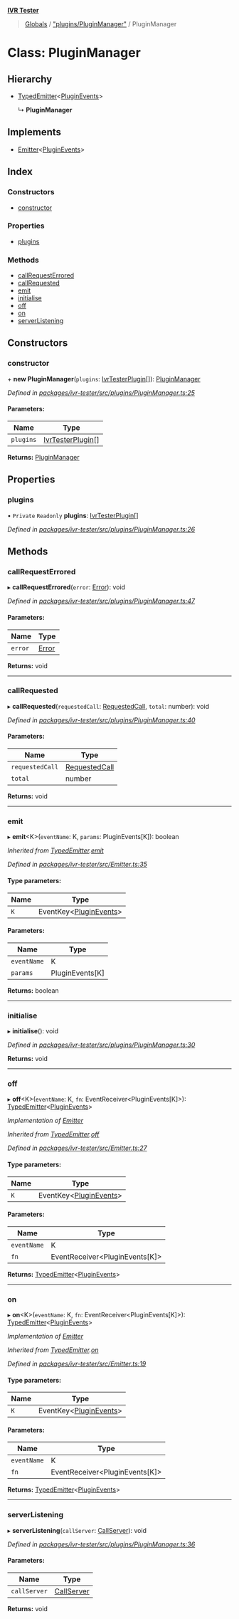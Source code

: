 **[IVR Tester](../README.md)**

> [Globals](../README.md) / ["plugins/PluginManager"](../modules/_plugins_pluginmanager_.md) / PluginManager

# Class: PluginManager

## Hierarchy

* [TypedEmitter](_emitter_.typedemitter.md)\<[PluginEvents](../modules/_plugins_pluginmanager_.md#pluginevents)>

  ↳ **PluginManager**

## Implements

* [Emitter](../interfaces/_emitter_.emitter.md)\<[PluginEvents](../modules/_plugins_pluginmanager_.md#pluginevents)>

## Index

### Constructors

* [constructor](_plugins_pluginmanager_.pluginmanager.md#constructor)

### Properties

* [plugins](_plugins_pluginmanager_.pluginmanager.md#plugins)

### Methods

* [callRequestErrored](_plugins_pluginmanager_.pluginmanager.md#callrequesterrored)
* [callRequested](_plugins_pluginmanager_.pluginmanager.md#callrequested)
* [emit](_plugins_pluginmanager_.pluginmanager.md#emit)
* [initialise](_plugins_pluginmanager_.pluginmanager.md#initialise)
* [off](_plugins_pluginmanager_.pluginmanager.md#off)
* [on](_plugins_pluginmanager_.pluginmanager.md#on)
* [serverListening](_plugins_pluginmanager_.pluginmanager.md#serverlistening)

## Constructors

### constructor

\+ **new PluginManager**(`plugins`: [IvrTesterPlugin](../interfaces/_plugins_ivrtesterplugin_.ivrtesterplugin.md)[]): [PluginManager](_plugins_pluginmanager_.pluginmanager.md)

*Defined in [packages/ivr-tester/src/plugins/PluginManager.ts:25](https://github.com/SketchingDev/ivr-tester/blob/16cd721/packages/ivr-tester/src/plugins/PluginManager.ts#L25)*

#### Parameters:

Name | Type |
------ | ------ |
`plugins` | [IvrTesterPlugin](../interfaces/_plugins_ivrtesterplugin_.ivrtesterplugin.md)[] |

**Returns:** [PluginManager](_plugins_pluginmanager_.pluginmanager.md)

## Properties

### plugins

• `Private` `Readonly` **plugins**: [IvrTesterPlugin](../interfaces/_plugins_ivrtesterplugin_.ivrtesterplugin.md)[]

*Defined in [packages/ivr-tester/src/plugins/PluginManager.ts:26](https://github.com/SketchingDev/ivr-tester/blob/16cd721/packages/ivr-tester/src/plugins/PluginManager.ts#L26)*

## Methods

### callRequestErrored

▸ **callRequestErrored**(`error`: [Error](_configuration_configurationerror_.configurationerror.md#error)): void

*Defined in [packages/ivr-tester/src/plugins/PluginManager.ts:47](https://github.com/SketchingDev/ivr-tester/blob/16cd721/packages/ivr-tester/src/plugins/PluginManager.ts#L47)*

#### Parameters:

Name | Type |
------ | ------ |
`error` | [Error](_configuration_configurationerror_.configurationerror.md#error) |

**Returns:** void

___

### callRequested

▸ **callRequested**(`requestedCall`: [RequestedCall](../modules/_call_caller_.md#requestedcall), `total`: number): void

*Defined in [packages/ivr-tester/src/plugins/PluginManager.ts:40](https://github.com/SketchingDev/ivr-tester/blob/16cd721/packages/ivr-tester/src/plugins/PluginManager.ts#L40)*

#### Parameters:

Name | Type |
------ | ------ |
`requestedCall` | [RequestedCall](../modules/_call_caller_.md#requestedcall) |
`total` | number |

**Returns:** void

___

### emit

▸ **emit**\<K>(`eventName`: K, `params`: PluginEvents[K]): boolean

*Inherited from [TypedEmitter](_emitter_.typedemitter.md).[emit](_emitter_.typedemitter.md#emit)*

*Defined in [packages/ivr-tester/src/Emitter.ts:35](https://github.com/SketchingDev/ivr-tester/blob/16cd721/packages/ivr-tester/src/Emitter.ts#L35)*

#### Type parameters:

Name | Type |
------ | ------ |
`K` | EventKey\<[PluginEvents](../modules/_plugins_pluginmanager_.md#pluginevents)> |

#### Parameters:

Name | Type |
------ | ------ |
`eventName` | K |
`params` | PluginEvents[K] |

**Returns:** boolean

___

### initialise

▸ **initialise**(): void

*Defined in [packages/ivr-tester/src/plugins/PluginManager.ts:30](https://github.com/SketchingDev/ivr-tester/blob/16cd721/packages/ivr-tester/src/plugins/PluginManager.ts#L30)*

**Returns:** void

___

### off

▸ **off**\<K>(`eventName`: K, `fn`: EventReceiver\<PluginEvents[K]>): [TypedEmitter](_emitter_.typedemitter.md)\<[PluginEvents](../modules/_plugins_pluginmanager_.md#pluginevents)>

*Implementation of [Emitter](../interfaces/_emitter_.emitter.md)*

*Inherited from [TypedEmitter](_emitter_.typedemitter.md).[off](_emitter_.typedemitter.md#off)*

*Defined in [packages/ivr-tester/src/Emitter.ts:27](https://github.com/SketchingDev/ivr-tester/blob/16cd721/packages/ivr-tester/src/Emitter.ts#L27)*

#### Type parameters:

Name | Type |
------ | ------ |
`K` | EventKey\<[PluginEvents](../modules/_plugins_pluginmanager_.md#pluginevents)> |

#### Parameters:

Name | Type |
------ | ------ |
`eventName` | K |
`fn` | EventReceiver\<PluginEvents[K]> |

**Returns:** [TypedEmitter](_emitter_.typedemitter.md)\<[PluginEvents](../modules/_plugins_pluginmanager_.md#pluginevents)>

___

### on

▸ **on**\<K>(`eventName`: K, `fn`: EventReceiver\<PluginEvents[K]>): [TypedEmitter](_emitter_.typedemitter.md)\<[PluginEvents](../modules/_plugins_pluginmanager_.md#pluginevents)>

*Implementation of [Emitter](../interfaces/_emitter_.emitter.md)*

*Inherited from [TypedEmitter](_emitter_.typedemitter.md).[on](_emitter_.typedemitter.md#on)*

*Defined in [packages/ivr-tester/src/Emitter.ts:19](https://github.com/SketchingDev/ivr-tester/blob/16cd721/packages/ivr-tester/src/Emitter.ts#L19)*

#### Type parameters:

Name | Type |
------ | ------ |
`K` | EventKey\<[PluginEvents](../modules/_plugins_pluginmanager_.md#pluginevents)> |

#### Parameters:

Name | Type |
------ | ------ |
`eventName` | K |
`fn` | EventReceiver\<PluginEvents[K]> |

**Returns:** [TypedEmitter](_emitter_.typedemitter.md)\<[PluginEvents](../modules/_plugins_pluginmanager_.md#pluginevents)>

___

### serverListening

▸ **serverListening**(`callServer`: [CallServer](../interfaces/_testing_twiliocallserver_.callserver.md)): void

*Defined in [packages/ivr-tester/src/plugins/PluginManager.ts:36](https://github.com/SketchingDev/ivr-tester/blob/16cd721/packages/ivr-tester/src/plugins/PluginManager.ts#L36)*

#### Parameters:

Name | Type |
------ | ------ |
`callServer` | [CallServer](../interfaces/_testing_twiliocallserver_.callserver.md) |

**Returns:** void
